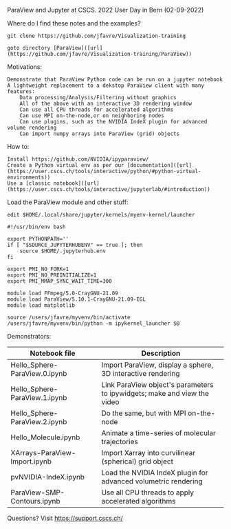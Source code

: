 ParaView and Jupyter at CSCS. 2022 User Day in Bern (02-09-2022)

Where do I find these notes and the examples?

    git clone https://github.com/jfavre/Visualization-training

    goto directory [ParaView]([url](https://github.com/jfavre/Visualization-training/ParaView))
    
Motivations:

    Demonstrate that ParaView Python code can be run on a jupyter notebook
    A lightweight replacement to a dekstop ParaView client with many features:
        Data processing/Analysis/Filtering without graphics
        All of the above with an interactive 3D rendering window
        Can use all CPU threads for accelerated algorithms
        Can use MPI on-the-node,or on neighboring nodes
        Can use plugins, such as the NVIDIA IndeX plugin for advanced volume rendering
        Can import numpy arrays into ParaView (grid) objects

How to:

    Install https://github.com/NVIDIA/ipyparaview/
    Create a Python virtual env as per our [documentation]([url](https://user.cscs.ch/tools/interactive/python/#python-virtual-environments))
    Use a [classic notebook]([url](https://user.cscs.ch/tools/interactive/jupyterlab/#introduction))

Load the ParaView module and other stuff:

    edit $HOME/.local/share/jupyter/kernels/myenv-kernel/launcher

```
#!/usr/bin/env bash

export PYTHONPATH=''
if [ "$SOURCE_JUPYTERHUBENV" == true ]; then
    source $HOME/.jupyterhub.env
fi

export PMI_NO_FORK=1
export PMI_NO_PREINITIALIZE=1
export PMI_MMAP_SYNC_WAIT_TIME=300

module load FFmpeg/5.0-CrayGNU-21.09
module load ParaView/5.10.1-CrayGNU-21.09-EGL
module load matplotlib

source /users/jfavre/myvenv/bin/activate
/users/jfavre/myvenv/bin/python -m ipykernel_launcher $@
```
Demonstrators:

| Notebook file | Description |
| --- | --- |
| Hello_Sphere-ParaView.0.ipynb | Import ParaView, display a sphere, 3D interactive rendering |
| Hello_Sphere-ParaView.1.ipynb | Link ParaView object's parameters to ipywidgets; make and view the video |
| Hello_Sphere-ParaView.2.ipynb | Do the same, but with MPI on-the-node |
| Hello_Molecule.ipynb | Animate a time-series of molecular trajectories |
| XArrays-ParaView-Import.ipynb | Import Xarray into curvilinear (spherical) grid object |
| pvNVIDIA-IndeX.ipynb | Load the NVIDIA IndeX plugin for advanced volumetric rendering
| ParaView-SMP-Contours.ipynb | Use all CPU threads to apply accelerated algorithms |

Questions? Visit https://support.cscs.ch/

